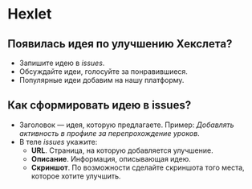 # Hexlet
## Появилась идея по улучшению Хекслета?

* Запишите идею в _issues_.
* Обсуждайте идеи, голосуйте за понравившиеся.
* Популярные идеи добавим на нашу платформу.

## Как сформировать идею в issues?

* Заголовок — идея, которую предлагаете. Пример: _Добавлять активность в профиле за перепрохождение уроков_.
* В теле _issues_ укажите:
  * **URL**. Страница, на которую добавляется улучшение.
  * **Описание**. Информация, описывающая идею.
  * **Скриншот**. По возможности сделайте скриншота того места, которое хотите улучшить.
